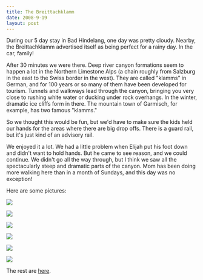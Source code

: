 ```yaml
---
title: The Breittachklamm
date: 2008-9-19
layout: post
---
```


During our 5 day stay in Bad Hindelang, one day was pretty cloudy. Nearby,
the Breittachklamm advertised itself as being perfect for a rainy day.
In the car, family!
  
  
After 30 minutes we were there. Deep river canyon formations seem to happen
a lot in the Northern Limestone Alps (a chain roughly from Salzburg in
the east to the Swiss border in the west). They are called "klamms" in
German, and for 100 years or so many of them have been developed for tourism.
Tunnels and walkways lead through the canyon, bringing you very close to
rushing white water or ducking under rock overhangs. In the winter, dramatic
ice cliffs form in there. The mountain town of Garmisch, for example, has
two famous "klamms."
  
  
So we thought this would be fun, but we'd have to make sure the kids held
our hands for the areas where there are big drop offs. There is a guard
rail, but it's just kind of an advisory rail.
  
  
We enjoyed it a lot. We had a little problem when Elijah put his foot
down and didn't want to hold hands. But he came to see reason, and we could
continue. We didn't go all the way through, but I think we saw all the
spectacularly steep and dramatic parts of the canyon. Mom has been doing
more walking here than in a month of Sundays, and this day was no exception!
  
  
Here are some pictures:
  
  
[![](http://farm4.static.flickr.com/3154/2856172992_ac6fed53b7_m.jpg)](http://www.flickr.com/photos/ripsawridge/2856172992/)
  
[![](http://farm3.static.flickr.com/2253/2856173576_d8f9af389f_m.jpg)](http://www.flickr.com/photos/ripsawridge/2856173576/)
  
[![](http://farm4.static.flickr.com/3029/2856174240_6fe90b0b8d_m.jpg)](http://www.flickr.com/photos/ripsawridge/2856174240/)
  
[![](http://farm4.static.flickr.com/3168/2856174694_73b26e00d8_m.jpg)](http://www.flickr.com/photos/ripsawridge/2856174694/)
  
[![](http://farm4.static.flickr.com/3203/2855341415_7a5ba92534_m.jpg)](http://www.flickr.com/photos/ripsawridge/2855341415/)
  
[![](http://farm4.static.flickr.com/3282/2856176420_c9a4b3af3b_m.jpg)](http://www.flickr.com/photos/ripsawridge/2856176420/)
  
  
  
  
The rest are [here](http://www.flickr.com/photos/ripsawridge/sets/72157607284549121/).

